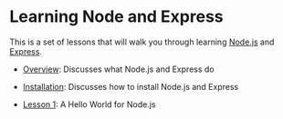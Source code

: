 # Learning Node and Express

This is a set of lessons that will walk you through learning [Node.js](https://nodejs.org/en/) and [Express](https://expressjs.com/).

* [Overview](/OVERVIEW.md): Discusses what Node.js and Express do

* [Installation](/INSTALLATION.md): Discusses how to install Node.js and Express

* [Lesson 1](/lesson1/README.md): A Hello World for Node.js



